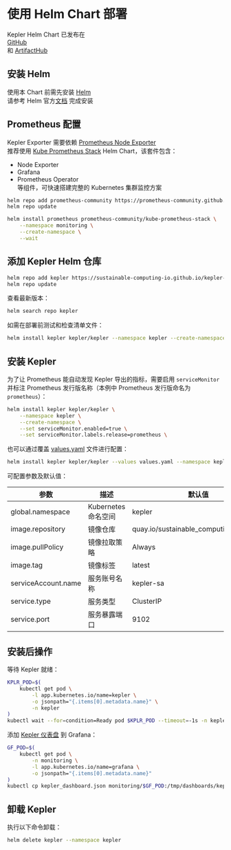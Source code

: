 # 使用 Helm Chart 部署

Kepler Helm Chart 已发布在  
[GitHub](https://github.com/sustainable-computing-io/kepler-helm-chart/tree/main)  
和 [ArtifactHub](https://artifacthub.io/packages/helm/kepler/kepler)

## 安装 Helm

使用本 Chart 前需先安装 [Helm](https://helm.sh)  
请参考 Helm 官方[文档](https://helm.sh/docs/) 完成安装

## Prometheus 配置

Kepler Exporter 需要依赖 [Prometheus Node Exporter](https://github.com/prometheus-community/helm-charts/tree/main/charts/prometheus-node-exporter)  
推荐使用 [Kube Prometheus Stack](https://github.com/prometheus-community/helm-charts/tree/main/charts/kube-prometheus-stack) Helm Chart，该套件包含：

- Node Exporter  
- Grafana  
- Prometheus Operator  
等组件，可快速搭建完整的 Kubernetes 集群监控方案

```bash
helm repo add prometheus-community https://prometheus-community.github.io/helm-charts
helm repo update

helm install prometheus prometheus-community/kube-prometheus-stack \
    --namespace monitoring \
    --create-namespace \
    --wait
```

## 添加 Kepler Helm 仓库

```bash
helm repo add kepler https://sustainable-computing-io.github.io/kepler-helm-chart
helm repo update
```

查看最新版本：

```bash
helm search repo kepler
```

如需在部署前测试和检查清单文件：

```bash
helm install kepler kepler/kepler --namespace kepler --create-namespace --dry-run --devel
```

## 安装 Kepler

为了让 Prometheus 能自动发现 Kepler 导出的指标，需要启用 `serviceMonitor` 并标注 Prometheus 发行版名称（本例中 Prometheus 发行版命名为 `prometheus`）：

```bash
helm install kepler kepler/kepler \
    --namespace kepler \
    --create-namespace \
    --set serviceMonitor.enabled=true \
    --set serviceMonitor.labels.release=prometheus \
```

也可以通过覆盖 [values.yaml](https://github.com/sustainable-computing-io/kepler-helm-chart/blob/main/chart/kepler/values.yaml) 文件进行配置：

```bash
helm install kepler kepler/kepler --values values.yaml --namespace kepler --create-namespace
```

可配置参数及默认值：

参数 | 描述 | 默认值
---|---|---
global.namespace | Kubernetes 命名空间 | kepler
image.repository | 镜像仓库 | quay.io/sustainable\_computing\_io/kepler
image.pullPolicy | 镜像拉取策略 | Always
image.tag | 镜像标签 | latest
serviceAccount.name | 服务账号名称 | kepler-sa
service.type | 服务类型 | ClusterIP
service.port | 服务暴露端口 | 9102

## 安装后操作

等待 Kepler 就绪：

```bash
KPLR_POD=$(
    kubectl get pod \
        -l app.kubernetes.io/name=kepler \
        -o jsonpath="{.items[0].metadata.name}" \
        -n kepler
)
kubectl wait --for=condition=Ready pod $KPLR_POD --timeout=-1s -n kepler
```

添加 [Kepler 仪表盘](https://github.com/sustainable-computing-io/kepler/blob/main/grafana-dashboards/Kepler-Exporter.json) 到 Grafana：

```bash
GF_POD=$(
    kubectl get pod \
        -n monitoring \
        -l app.kubernetes.io/name=grafana \
        -o jsonpath="{.items[0].metadata.name}"
)
kubectl cp kepler_dashboard.json monitoring/$GF_POD:/tmp/dashboards/kepler_dashboard.json
```

## 卸载 Kepler

执行以下命令卸载：

```bash
helm delete kepler --namespace kepler
```